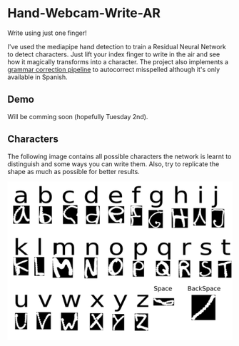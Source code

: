 # Hand-Webcam-Write-AR
Write using just one finger!

I've used the mediapipe hand detection to train a Residual Neural Network to detect characters. Just lift your index finger to write in the air and see how it magically transforms into a character.
The project also implements a [grammar correction pipeline](https://github.com/rcabg/Spanish-Spelling-Corrector) to autocorrect misspelled although it's only available in Spanish. 

## Demo
Will be comming soon (hopefully Tuesday 2nd).

## Characters
The following image contains all possible characters the network is learnt to distinguish and some ways you can write them. Also, try to replicate the shape as much as possible for better results.

![](alphabet.png)


